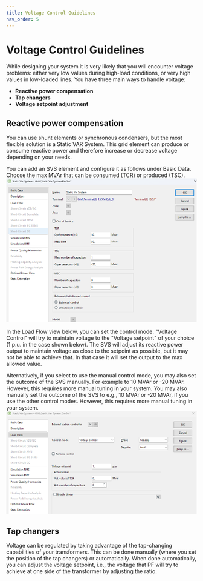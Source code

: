 ```yaml
---
title: Voltage Control Guidelines
nav_order: 5
---
```


# Voltage Control Guidelines

While designing your system it is very likely that you will encounter voltage problems: either very low values during high-load conditions, or very high values in low-loaded lines. You have three main ways to handle voltage:

- **Reactive power compensation**
- **Tap changers**
- **Voltage setpoint adjustment**

## Reactive power compensation

You can use shunt elements or synchronous condensers, but the most flexible solution is a Static VAR System. This grid element can produce or consume reactive power and therefore increase or decrease voltage depending on your needs.

You can add an SVS element and configure it as follows under Basic Data. Choose the max MVAr that can be consumed (TCR) or produced (TSC). 
![Voltage Control](./images/SVS1.png)

In the Load Flow view below, you can set the control mode. "Voltage Control" will try to maintain voltage to the "Voltage setpoint" of your choice (1 p.u. in the case shown below). The SVS will adjust its reactive power output to maintain voltage as close to the setpoint as possible, but it may not be able to achieve that. In that case it will set the output to the max allowed value.

Alternatively, if you select to use the manual control mode, you may also set the outcome of the SVS manually. For example to 10 MVAr or -20 MVAr. However, this requires more manual tuning in your system.
You may also manually set the outcome of the SVS to e.g., 10 MVAr or -20 MVAr, if you use the other control modes. However, this requires more manual tuning in your system.
![Voltage Control](./images/SVS2.png)

## Tap changers

Voltage can be regulated by taking advantage of the tap-changing capabilities of your transformers. This can be done manually (where you set the position of the tap changers) or automatically. When done automatically, you can adjust the voltage setpoint, i.e., the voltage that PF will try to achieve at one side of the transformer by adjusting the ratio.